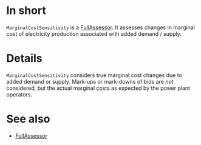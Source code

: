 # In short

`MarginalCostSensitivity` is a [FullAssessor](FullAssessor).
It assesses changes in marginal cost of electricity production associated with added demand / supply.

# Details

`MarginalCostSensitivity` considers true marginal cost changes due to added demand or supply.
Mark-ups or mark-downs of bids are _not_ considered, but the actual marginal costs as expected by the power plant operators.

# See also

* [FullAssessor](FullAssessor)
